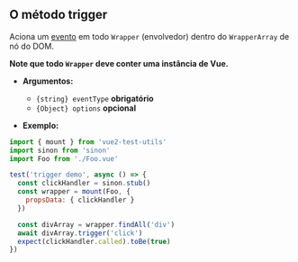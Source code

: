 ## O método trigger

Aciona um [evento](../../guides/dom-events.md#trigger-events) em todo `Wrapper` (envolvedor) dentro do `WrapperArray` de nó do DOM.

**Note que todo `Wrapper` deve conter uma instância de Vue.**

- **Argumentos:**

  - `{string} eventType` **obrigatório**
  - `{Object} options` **opcional**

- **Exemplo:**

```js
import { mount } from 'vue2-test-utils'
import sinon from 'sinon'
import Foo from './Foo.vue'

test('trigger demo', async () => {
  const clickHandler = sinon.stub()
  const wrapper = mount(Foo, {
    propsData: { clickHandler }
  })

  const divArray = wrapper.findAll('div')
  await divArray.trigger('click')
  expect(clickHandler.called).toBe(true)
})
```

